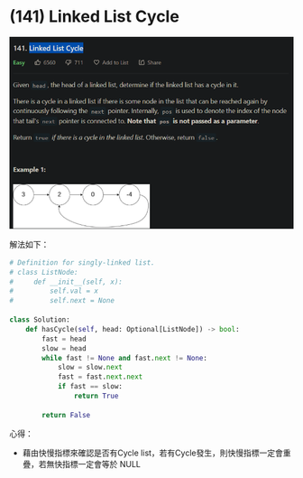 (141) Linked List Cycle
===========================

![](141.png)

解法如下：
```python
# Definition for singly-linked list.
# class ListNode:
#     def __init__(self, x):
#         self.val = x
#         self.next = None

class Solution:
    def hasCycle(self, head: Optional[ListNode]) -> bool:
        fast = head
        slow = head
        while fast != None and fast.next != None:
            slow = slow.next
            fast = fast.next.next
            if fast == slow:
                return True

        return False
```
心得：
- 藉由快慢指標來確認是否有Cycle list，若有Cycle發生，則快慢指標一定會重疊，若無快指標一定會等於 NULL
